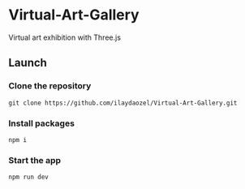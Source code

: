 # Virtual-Art-Gallery
Virtual art exhibition with Three.js

## Launch
### Clone the repository
```
git clone https://github.com/ilaydaozel/Virtual-Art-Gallery.git
```
### Install packages
```
npm i
```

### Start the app
```
npm run dev
```